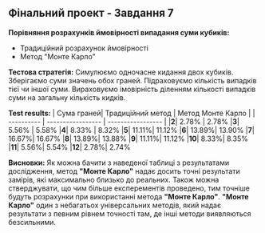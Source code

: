 ## Фінальний проект - Завдання 7

**Порівняння розрахунків ймовірності випадання суми кубиків:**

 - Традиційний розрахунок ймовірності
 - Метод "Монте Карло" 

**Тестова стратегія:** 
Симулюємо одночасне кидання двох кубиків. Зберігаємо суми значень обох граней. Підраховуємо кількість випадків тієї чи іншої суми. Вираховуємо імовірність діленням кількості випадків суми на загальну кількість кидків. 

**Test results:** 
| Сума граней| Традиційний метод | Метод Монте Карло |
| ---------- | ----------------- | ----------------- |
|**2**| 2.78% | 2.78%
|**3**| 5.56% | 5.58%
|**4**| 8.33% | 8.32%
|**5**| 11.11%| 11.12%
|**6**| 13.89%| 13.90%
|**7**| 16.67%| 16.67%
|**8**| 13.89%| 13.88%
|**9**| 11.11%| 11.12%
|**10**| 8.33%| 8.35%
|**11**| 5.56%| 5.54%
|**12**| 2.78%| 2.74%

**Висновки:**
Як можна бачити з наведеної таблиці з результатами дослідження, метод **"Монте Карло"** надає досить точні результати замірів, які максимально близько до реальних. Також можна стверджувати, що чим більше експерементів проведено, тим точніше будуть розрахунки при використанні метода **"Монте Карло"**. **"Монте Карло"** один з небагатьох універсальних методів, який надає результати з певним рівнем точності там, де інші методи виявляються безсильними.